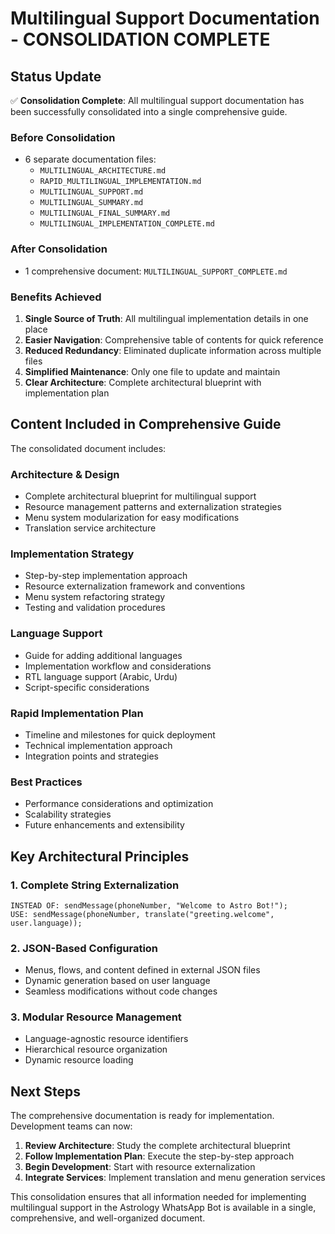 # Multilingual Support Documentation - CONSOLIDATION COMPLETE

## Status Update

✅ **Consolidation Complete**: All multilingual support documentation has been successfully consolidated into a single comprehensive guide.

### Before Consolidation
- 6 separate documentation files:
  - `MULTILINGUAL_ARCHITECTURE.md`
  - `RAPID_MULTILINGUAL_IMPLEMENTATION.md`
  - `MULTILINGUAL_SUPPORT.md`
  - `MULTILINGUAL_SUMMARY.md`
  - `MULTILINGUAL_FINAL_SUMMARY.md`
  - `MULTILINGUAL_IMPLEMENTATION_COMPLETE.md`

### After Consolidation
- 1 comprehensive document: `MULTILINGUAL_SUPPORT_COMPLETE.md`

### Benefits Achieved
1. **Single Source of Truth**: All multilingual implementation details in one place
2. **Easier Navigation**: Comprehensive table of contents for quick reference
3. **Reduced Redundancy**: Eliminated duplicate information across multiple files
4. **Simplified Maintenance**: Only one file to update and maintain
5. **Clear Architecture**: Complete architectural blueprint with implementation plan

## Content Included in Comprehensive Guide

The consolidated document includes:

### Architecture & Design
- Complete architectural blueprint for multilingual support
- Resource management patterns and externalization strategies
- Menu system modularization for easy modifications
- Translation service architecture

### Implementation Strategy
- Step-by-step implementation approach
- Resource externalization framework and conventions
- Menu system refactoring strategy
- Testing and validation procedures

### Language Support
- Guide for adding additional languages
- Implementation workflow and considerations
- RTL language support (Arabic, Urdu)
- Script-specific considerations

### Rapid Implementation Plan
- Timeline and milestones for quick deployment
- Technical implementation approach
- Integration points and strategies

### Best Practices
- Performance considerations and optimization
- Scalability strategies
- Future enhancements and extensibility

## Key Architectural Principles

### 1. Complete String Externalization
```
INSTEAD OF: sendMessage(phoneNumber, "Welcome to Astro Bot!");
USE: sendMessage(phoneNumber, translate("greeting.welcome", user.language));
```

### 2. JSON-Based Configuration
- Menus, flows, and content defined in external JSON files
- Dynamic generation based on user language
- Seamless modifications without code changes

### 3. Modular Resource Management
- Language-agnostic resource identifiers
- Hierarchical resource organization
- Dynamic resource loading

## Next Steps

The comprehensive documentation is ready for implementation. Development teams can now:

1. **Review Architecture**: Study the complete architectural blueprint
2. **Follow Implementation Plan**: Execute the step-by-step approach
3. **Begin Development**: Start with resource externalization
4. **Integrate Services**: Implement translation and menu generation services

This consolidation ensures that all information needed for implementing multilingual support in the Astrology WhatsApp Bot is available in a single, comprehensive, and well-organized document.